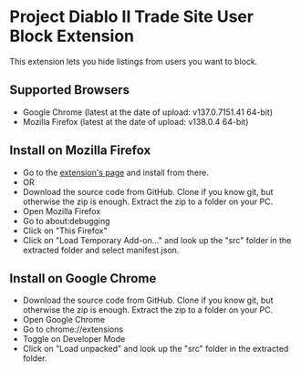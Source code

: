 # Project Diablo II Trade Site User Block Extension
This extension lets you hide listings from users you want to block.

## Supported Browsers
- Google Chrome (latest at the date of upload: v137.0.7151.41 64-bit)
- Mozilla Firefox (latest at the date of upload: v138.0.4 64-bit)

## Install on Mozilla Firefox
- Go to the [extension's page](https://addons.mozilla.org/en-GB/firefox/addon/pd-ii-trade-site-user-block/) and install from there.
- OR
- Download the source code from GitHub. Clone if you know git, but otherwise the zip is enough. Extract the zip to a folder on your PC.
- Open Mozilla Firefox
- Go to about:debugging
- Click on "This Firefox"
- Click on "Load Temporary Add-on..." and look up the "src" folder in the extracted folder and select manifest.json.

## Install on Google Chrome
- Download the source code from GitHub. Clone if you know git, but otherwise the zip is enough. Extract the zip to a folder on your PC.
- Open Google Chrome
- Go to chrome://extensions
- Toggle on Developer Mode
- Click on "Load unpacked" and look up the "src" folder in the extracted folder.